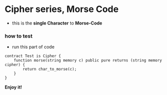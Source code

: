 # Cipher series, Morse Code
- this is the **single Character** to **Morse-Code** 

### how to test
- run this part of code
```solidity
contract Test is Cipher {
    function morse(string memory c) public pure returns (string memory cipher) {
        return char_to_morse(c);
    }
}
```
**Enjoy it!**
